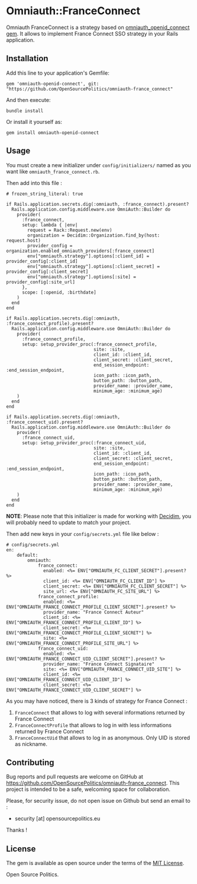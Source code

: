 # Omniauth::FranceConnect

Omniauth FranceConnect is a strategy based on [omniauth_openid_connect gem](https://github.com/omniauth/omniauth_openid_connect). It allows to implement France Connect SSO strategy in your Rails application.  

## Installation

Add this line to your application's Gemfile:

```
gem 'omniauth-openid-connect', git: "https://github.com/OpenSourcePolitics/omniauth-france_connect"
```

And then execute:

```
bundle install
```
Or install it yourself as:

```
gem install omniauth-openid-connect
```

## Usage

You must create a new initializer under `config/initializers/` named as you want like `omniauth_france_connect.rb`.

Then add into this file : 
```
# frozen_string_literal: true

if Rails.application.secrets.dig(:omniauth, :france_connect).present?
  Rails.application.config.middleware.use OmniAuth::Builder do
    provider(
      :france_connect,
      setup: lambda { |env|
        request = Rack::Request.new(env)
        organization = Decidim::Organization.find_by(host: request.host)
        provider_config = organization.enabled_omniauth_providers[:france_connect]
        env["omniauth.strategy"].options[:client_id] = provider_config[:client_id]
        env["omniauth.strategy"].options[:client_secret] = provider_config[:client_secret]
        env["omniauth.strategy"].options[:site] = provider_config[:site_url]
      },
      scope: [:openid, :birthdate]
    )
  end
end

if Rails.application.secrets.dig(:omniauth, :france_connect_profile).present?
  Rails.application.config.middleware.use OmniAuth::Builder do
    provider(
      :france_connect_profile,
      setup: setup_provider_proc(:france_connect_profile,
                                 site: :site,
                                 client_id: :client_id,
                                 client_secret: :client_secret,
                                 end_session_endpoint: :end_session_endpoint,
                                 icon_path: :icon_path,
                                 button_path: :button_path,
                                 provider_name: :provider_name,
                                 minimum_age: :minimum_age)
    )
  end
end

if Rails.application.secrets.dig(:omniauth, :france_connect_uid).present?
  Rails.application.config.middleware.use OmniAuth::Builder do
    provider(
      :france_connect_uid,
      setup: setup_provider_proc(:france_connect_uid,
                                 site: :site,
                                 client_id: :client_id,
                                 client_secret: :client_secret,
                                 end_session_endpoint: :end_session_endpoint,
                                 icon_path: :icon_path,
                                 button_path: :button_path,
                                 provider_name: :provider_name,
                                 minimum_age: :minimum_age)
    )
  end
end
```

__NOTE__: Please note that this initializer is made for working with [Decidim](https://github.com/decidim/decidim), you will probably need to update to match your project.

Then add new keys in your `config/secrets.yml` file like below : 
```
# config/secrets.yml
en:
    default:
        omniauth:
            france_connect:
              enabled: <%= ENV["OMNIAUTH_FC_CLIENT_SECRET"].present? %>
              client_id: <%= ENV["OMNIAUTH_FC_CLIENT_ID"] %>
              client_secret: <%= ENV["OMNIAUTH_FC_CLIENT_SECRET"] %>
              site_url: <%= ENV["OMNIAUTH_FC_SITE_URL"] %>
            france_connect_profile:
              enabled: <%= ENV["OMNIAUTH_FRANCE_CONNECT_PROFILE_CLIENT_SECRET"].present? %>
              provider_name: "France Connect Auteur"
              client_id: <%= ENV["OMNIAUTH_FRANCE_CONNECT_PROFILE_CLIENT_ID"] %>
              client_secret: <%= ENV["OMNIAUTH_FRANCE_CONNECT_PROFILE_CLIENT_SECRET"] %>
              site: <%= ENV["OMNIAUTH_FRANCE_CONNECT_PROFILE_SITE_URL"] %>
            france_connect_uid:
              enabled: <%= ENV["OMNIAUTH_FRANCE_CONNECT_UID_CLIENT_SECRET"].present? %>
              provider_name: "France Connect Signataire"
              site: <%= ENV["OMNIAUTH_FRANCE_CONNECT_UID_SITE"] %>
              client_id: <%= ENV["OMNIAUTH_FRANCE_CONNECT_UID_CLIENT_ID"] %>
              client_secret: <%= ENV["OMNIAUTH_FRANCE_CONNECT_UID_CLIENT_SECRET"] %>
```

As you may have noticed, there is 3 kinds of strategy for France Connect : 

1. `FranceConnect` that allows to log with several informations returned by France Connect
2. `FranceConnectProfile` that allows to log in with less informations returned by France Connect
3. `FranceConnectUid` that allows to log in as anonymous. Only UID is stored as nickname.

## Contributing

Bug reports and pull requests are welcome on GitHub at https://github.com/OpenSourcePolitics/omniauth-france_connect. This project is intended to be a safe, welcoming space for collaboration.

Please, for security issue, do not open issue on Github but send an email to :

* security [at] opensourcepolitics.eu

Thanks !

## License

The gem is available as open source under the terms of the [MIT License](https://opensource.org/licenses/MIT).

Open Source Politics.
